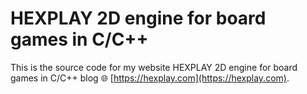 # HEXPLAY 2D engine for board games in C/C++

This is the source code for my website HEXPLAY 2D engine for board games in C/C++ blog 🌐 [https://hexplay.com](https://hexplay.com).
